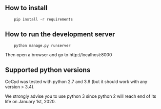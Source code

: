 


## How to install
```
    pip install -r requirements
```

## How to run the development server

```
    python manage.py runserver
```
Then open a browser and go to http://localhost:8000

## Supported python versions
CeCyd was tested with python 2.7 and 3.6 (but it should work with any version > 3.4).

We strongly advise you to use python 3 since python 2 will reach end of its life on January 1st, 2020.

